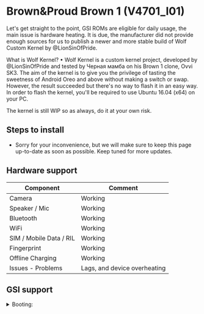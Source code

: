 # Brown&Proud Brown 1 (V4701_I01)

Let's get straight to the point, GSI ROMs are eligible for daily usage, the main issue is hardware heating. It is due, the manufacturer did not provide enough sources for us to publish a newer and more stable build of Wolf Custom Kernel by @LionSinOfPride.

What is Wolf Kernel?
• Wolf Kernel is a custom kernel project, developed by @LionSinOfPride and tested by Черная мамба on his Brown 1 clone, Ovvi SK3. The aim of the kernel is to give you the privilege of tasting the sweetness of Android Oreo and above without making a switch or swap. However, the result succeeded but there's no way to flash it in an easy way. In order to flash the kernel, you'll be required to use Ubuntu 16.04 (x64) on your PC. 

The kernel is still WIP so as always, do it at your own risk.

## Steps to install
* Sorry for your inconvenience, but we will make sure to keep this page up-to-date as soon as possible. Keep tuned for more updates.

## Hardware support

| Component                 |      Comment                                              |
|---------------------------|-----------------------------------------------------------|
| Camera                    | Working                                                   |
| Speaker / Mic             | Working                                                   |
| Bluetooth                 | Working                                                   |
| WiFi                      | Working                                                   |
| SIM / Mobile Data / RIL   | Working                                                   |
| Fingerprint               | Working                                                   |
| Offline Charging          | Working                                                   |
| Issues - Problems         | Lags, and device overheating                                  |

## GSI support

<details><summary>Booting:</summary>
<p>

`Android Open Source Project (Pie only)`

`Resurrection Remix Oreo/Pie`

`MoKee OS v81.0`

`Lineage OS 15.1`
---
Also tested by: LionSinOfPride, TiaFourté, Черная мамба

Template created by @zguithues and @hackintosh5, organized by @androidist1204